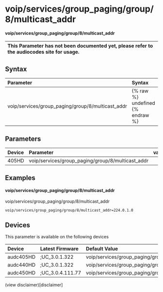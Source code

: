﻿---
description: voip/services/group_paging/group/8/multicast_addr
search: false
---

# voip/services/group_paging/group/8/multicast_addr

#### voip/services/group_paging/group/8/multicast_addr


| This Parameter has not been documented yet, please refer to the audiocodes site for usage.  |
| :--- |

## Syntax
| Parameter | Syntax |
| :--- | :--- |
|voip/services/group_paging/group/8/multicast_addr | {% raw %} undefined {% endraw %} |

## Parameters
|Device|Parameter|value|Description|
|:---|:---|:---|:---|
| 405HD | voip/services/group_paging/group/8/multicast_addr |  |  |

## Examples
#### voip/services/group_paging/group/8/multicast_addr

voip/services/group_paging/group/8/multicast_addr

```
voip/services/group_paging/group/8/multicast_addr=224.0.1.0
```

## Devices
This parameter is available on the following devices

| Device | Latest Firmware | Default Value |
|:---|:---|:---|
| audc405HD | ;UC_3.0.1.322 | voip/services/group_paging/group/8/multicast_addr=224.0.1.0 
| audc440HD | ;UC_3.0.1.322 | voip/services/group_paging/group/8/multicast_addr=224.0.1.0 
| audc450HD | ;UC_3.0.4.111.77 | voip/services/group_paging/group/8/multicast_addr=224.0.1.0 

(view disclaimer)[disclaimer]
